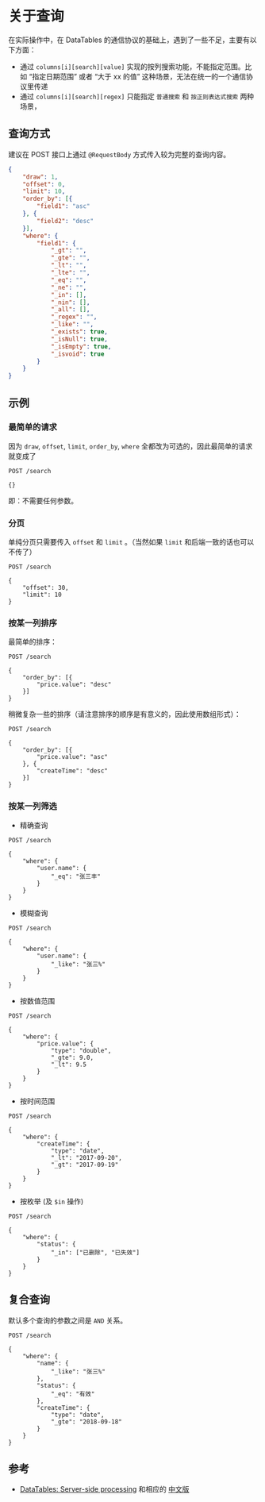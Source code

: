 # 关于查询 #

在实际操作中，在 DataTables 的通信协议的基础上，遇到了一些不足，主要有以下方面：

* 通过 `columns[i][search][value]` 实现的按列搜索功能，不能指定范围。比如 “指定日期范围” 或者 “大于 xx 的值” 这种场景，无法在统一的一个通信协议里传递
* 通过 `columns[i][search][regex]` 只能指定 `普通搜索` 和 `按正则表达式搜索` 两种场景，

## 查询方式 ##

建议在 POST 接口上通过 `@RequestBody` 方式传入较为完整的查询内容。

```json
{
    "draw": 1,
    "offset": 0,
    "limit": 10,
    "order_by": [{
        "field1": "asc"
    }, {
        "field2": "desc"
    }],
    "where": {
        "field1": {
            "_gt": "",
            "_gte": "",
            "_lt": "",
            "_lte": "",
            "_eq": "",
            "_ne": "",
            "_in": [],
            "_nin": [],
            "_all": [],
            "_regex": "",
            "_like": "",
            "_exists": true,
            "_isNull": true,
            "_isEmpty": true,
            "_isvoid": true
        }
    }
}
```

## 示例 ##

### 最简单的请求 ###

因为 `draw`, `offset`, `limit`, `order_by`, `where` 全都改为可选的，因此最简单的请求就变成了

```http
POST /search

{}
```

即：不需要任何参数。

### 分页 ###

单纯分页只需要传入 `offset` 和 `limit` 。（当然如果 `limit` 和后端一致的话也可以不传了）

```http
POST /search

{
    "offset": 30,
    "limit": 10
}
```

### 按某一列排序 ###

最简单的排序：

```http
POST /search

{
    "order_by": [{
        "price.value": "desc"
    }]
}
```

稍微复杂一些的排序（请注意排序的顺序是有意义的，因此使用数组形式）：

```http
POST /search

{
    "order_by": [{
        "price.value": "asc"
    }, {
        "createTime": "desc"
    }]
}
```

### 按某一列筛选 ###

* 精确查询

```http
POST /search

{
    "where": {
        "user.name": {
            "_eq": "张三丰"
        }
    }
}
```

* 模糊查询

```http
POST /search

{
    "where": {
        "user.name": {
            "_like": "张三%"
        }
    }
}
```

* 按数值范围

```http
POST /search

{
    "where": {
        "price.value": {
            "type": "double",
            "_gte": 9.0,
            "_lt": 9.5
        }
    }
}
```

* 按时间范围

```http
POST /search

{
    "where": {
        "createTime": {
            "type": "date",
            "_lt": "2017-09-20",
            "_gt": "2017-09-19"
        }
    }
}

```

* 按枚举 (及 `$in` 操作)

```http
POST /search

{
    "where": {
        "status": {
            "_in": ["已删除", "已失效"]
        }
    }
}
```

## 复合查询 ##

默认多个查询的参数之间是 `AND` 关系。

```http
POST /search

{
    "where": {
        "name": {
            "_like": "张三%"
        },
        "status": {
            "_eq": "有效"
        },
        "createTime": {
            "type": "date",
            "_gte": "2018-09-18"
        }
    }
}

```

## 参考 ##

* [DataTables: Server-side processing](https://datatables.net/manual/server-side) 和相应的 [中文版](http://datatables.club/manual/server-side.html)
